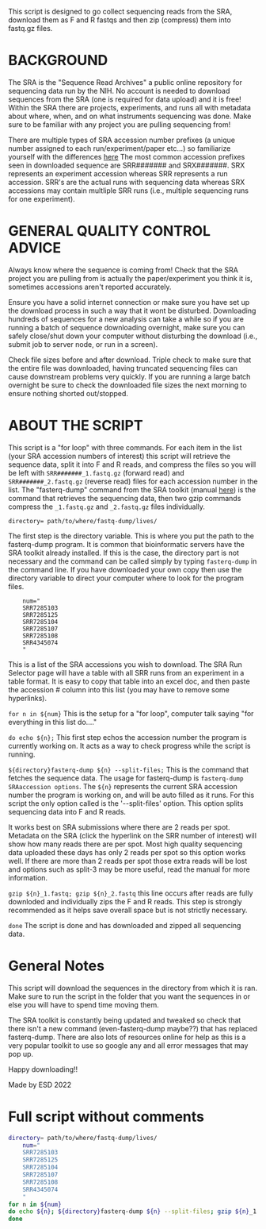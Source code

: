 This script is designed to go collect sequencing reads from the SRA, download them as F and R fastqs and then zip (compress) them into fastq.gz files. 

# BACKGROUND
The SRA is the "Sequence Read Archives" a public online repository for sequencing data run by the NIH. No account is needed to download sequences from the SRA (one is required for data upload) and it is free! Within the SRA there are projects, experiments, and runs all with metadata about where, when, and on what instruments sequencing was done. Make sure to be familiar with any project you are pulling sequencing from!  

There are multiple types of SRA accession number prefixes (a unique number assigned to each run/experiment/paper etc...) so familiarize yourself with the differences [here](https://www.ncbi.nlm.nih.gov/books/NBK569234/#srch_Understand_SRA.what_do_the_differen) The most common accession prefixes seen in downloaded sequence are SRR####### and SRX#######. SRX represents an experiment accession whereas SRR represents a run accession. SRR's are the actual runs with sequencing data whereas SRX accessions may contain multliple SRR runs (i.e., multiple sequencing runs for one experiment). 

# GENERAL QUALITY CONTROL ADVICE
Always know where the sequence is coming from! Check that the SRA project you are pulling from is actually the paper/experiment you think it is, sometimes accessions aren't reported accurately.

Ensure you have a solid internet connection or make sure you have set up the download process in such a way that it wont be disturbed. Downloading hundreds of sequences for a new analysis can take a while so if you are running a batch of sequence downloading overnight, make sure you can safely close/shut down your computer without disturbing the download (i.e., submit job to server node, or run in a screen).
    
Check file sizes before and after download. Triple check to make sure that the entire file was downloaded, having truncated sequencing files can cause downstream problems very quickly. If you are running a large batch overnight be sure to check the downloaded file sizes the next morning to ensure nothing shorted out/stopped. 

# ABOUT THE SCRIPT
This script is a "for loop" with three commands. For each item in the list (your SRA accession numbers of interest) this script will retrieve the sequence data, split it into F and R reads, and compress the files so you will be left with `SRR#######_1.fastq.gz` (forward read) and `SRR#######_2.fastq.gz` (reverse read) files for each accession number in the list. The "fasterq-dump" command from the SRA toolkit (manual [here](https://github.com/ncbi/sra-tools/wiki/HowTo:-fasterq-dump)) is the command that retrieves the sequencing data, then two gzip commands compress the `_1.fastq.gz` and `_2.fastq.gz` files
individually. 

`directory= path/to/where/fastq-dump/lives/`

The first step is the directory variable. This is where you put the path to the fasterq-dump program. It is common that bioinformatic servers have the SRA toolkit already installed. If this is the case, the directory part is not necessary and the command can be called simply by typing `fasterq-dump` in the command line. If you have downloaded your own copy then use the directory variable to direct your computer where to look for the program files. 

        num="
      	SRR7285103
      	SRR7285125
      	SRR7285104
		SRR7285107
		SRR7285108
		SRR4345074
        "
This is a list of the SRA accessions you wish to download. The SRA Run Selector page will have a table with
all SRR runs from an experiment in a table format. It is easy to copy that table into an excel doc, and then
paste the accession # column into this list (you may have to remove some hyperlinks). 

`for n in ${num}` 
This is the setup for a "for loop", computer talk saying "for everything in this list do...."

`do echo ${n};` 
This first step echos the accession number the program is currently working on. It acts as a way to
check progress while the script is running.

`${directory}fasterq-dump ${n} --split-files;` 
This is the command that fetches the sequence data. The usage for fasterq-dump is `fasterq-dump SRAaccession options`. The  `${n}` represents the current SRA accession number the program is working on, and will be auto filled as it runs. For this script the only option called is the '--split-files' option. This option splits sequencing data into F and R reads.

It works best on SRA submissions where there are 2 reads per spot. Metadata on the SRA (click the hyperlink on the SRR number of interest) will show how many reads there are per spot. Most high quality sequencing data uploaded these days has only 2 reads per spot so this option works well. If there are more than 2 reads per spot those extra reads will be lost and options such as split-3 may be more useful, read the manual for more
information.  

`gzip ${n}_1.fastq; gzip ${n}_2.fastq` 
this line occurs after reads are fully downloded and individually zips the F and R reads. This step is strongly recommended as it helps save overall space but is not strictly necessary. 

`done` 
The script is done and has downloaded and zipped all sequencing data. 

# General Notes
This script will download the sequences in the directory from which it is ran. Make sure to run the script in the folder that you want the sequences in or else you will have to spend time moving them. 

The SRA toolkit is constantly being updated and tweaked so check that there isn't a new command (even-fasterq-dump maybe??) that has replaced fasterq-dump. There are also lots of resources online for help as this is a very popular toolkit to use so google any and all error messages that may pop up. 

Happy downloading!!

Made by ESD 2022

# Full script without comments

```bash
directory= path/to/where/fastq-dump/lives/
	num="
	SRR7285103
	SRR7285125
	SRR7285104
	SRR7285107
	SRR7285108
	SRR4345074
	"
for n in ${num}
do echo ${n}; ${directory}fasterq-dump ${n} --split-files; gzip ${n}_1.fastq; gzip ${n}_2.fastq
done
```